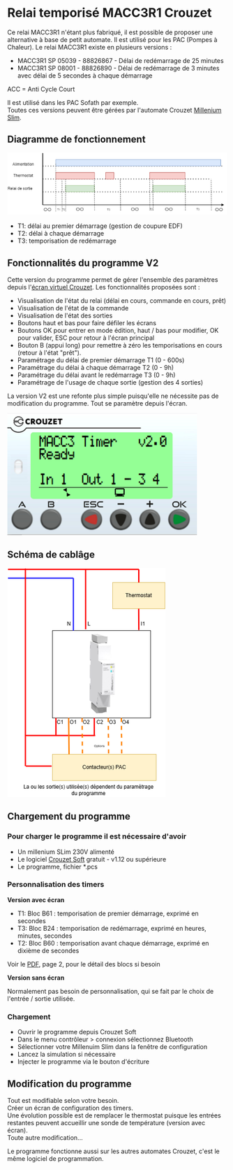 # Relai temporisé MACC3R1 Crouzet

Ce relai MACC3R1 n'étant plus fabriqué, il est possible de proposer une alternative à base de petit automate. Il est utilisé pour les PAC (Pompes à Chaleur). Le relai MACC3R1 existe en plusieurs versions : 
- MACC3R1 SP 05039 - 88826867 - Délai de redémarrage de 25 minutes
- MACC3R1 SP 08001 - 88826890 - Délai de redémarrage de 3 minutes avec délai de 5 secondes à chaque démarrage

ACC = Anti Cycle Court

Il est utilisé dans les PAC Sofath par exemple.  
Toutes ces versions peuvent être gérées par l'automate Crouzet [Millenium Slim](https://soda.crouzet.com/pn/?i=88983903).

## Diagramme de fonctionnement

![Diagramme de fonctionnement](./res/MACC3R1_Diagramme_u.drawio.png)
- T1: délai au premier démarrage (gestion de coupure EDF)
- T2: délai à chaque démarrage
- T3: temporisation de redémarrage

## Fonctionnalités du programme V2

Cette version du programme permet de gérer l'ensemble des paramètres depuis l'[écran virtuel Crouzet](https://www.crouzet.com/produits/controleurs-automatisme/software/crouzet-virtual-display/). Les fonctionnalités proposées sont :
- Visualisation de l'état du relai (délai en cours, commande en cours, prêt)
- Visualisation de l'état de la commande
- Visualisation de l'état des sorties
- Boutons haut et bas pour faire défiler les écrans
- Boutons OK pour entrer en mode édition, haut / bas pour modifier, OK pour valider, ESC pour retour à l'écran principal
- Bouton B (appui long) pour remettre à zéro les temporisations en cours (retour à l'état "prêt").
- Paramétrage du délai de premier démarrage T1 (0 - 600s) 
- Paramétrage du délai à chaque démarrage T2 (0 - 9h)
- Paramétrage du délai avant le redémarrage T3 (0 - 9h)
- Paramétrage de l'usage de chaque sortie (gestion des 4 sorties)

La version V2 est une refonte plus simple puisqu'elle ne nécessite pas de modification du programme. Tout se paramètre depuis l'écran.

![Ecran](./res/macc3_slim_display_main.png)

## Schéma de cablâge

![cablage](./res/MACC3_cablage.drawio.png)

## Chargement du programme

### Pour charger le programme il est nécessaire d'avoir
- Un millenium SLim 230V alimenté
- Le logiciel [Crouzet Soft](https://www.crouzet.com/softwares/download) gratuit - v1.12 ou supérieure
- Le programme, fichier *.pcs

### Personnalisation des timers

__Version avec écran__ 

- T1: Bloc B61 : temporisation de premier démarrage, exprimé en secondes
- T3: Bloc B24 : temporisation de redémarrage, exprimé en heures, minutes, secondes
- T2: Bloc B60 : temporisation avant chaque démarrage, exprimé en dixième de secondes

Voir le [PDF](./res/Slim_Timer_ACC3_Universel.pdf), page 2, pour le détail des blocs si besoin

__Version sans écran__

Normalement pas besoin de personnalisation, qui se fait par le choix de l'entrée / sortie utilisée.

### Chargement

- Ouvrir le programme depuis Crouzet Soft
- Dans le menu contrôleur > connexion sélectionnez Bluetooth
- Sélectionner votre Millenuim Slim dans la fenêtre de configuration
- Lancez la simulation si nécessaire
- Injecter le programme via le bouton d'écriture


## Modification du programme

Tout est modifiable selon votre besoin.  
Créer un écran de configuration des timers.  
Une évolution possible est de remplacer le thermostat puisque les entrées restantes peuvent accueillir une sonde de température (version avec écran).  
Toute autre modification...  

Le programme fonctionne aussi sur les autres automates Crouzet, c'est le même logiciel de programmation.


